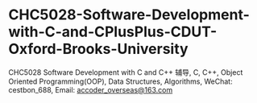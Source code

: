 # CHC5028-Software-Development-with-C-and-CPlusPlus-CDUT-Oxford-Brooks-University
CHC5028 Software Development with C and C++ 辅导, C, C++, Object Oriented Programming(OOP), Data Structures, Algorithms, WeChat: cestbon_688, Email: accoder_overseas@163.com
